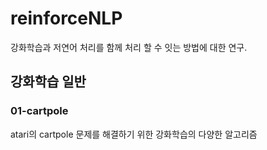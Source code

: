 # reinforceNLP

강화학습과 저연어 처리를 함께 처리 할 수 잇는 방법에 대한 연구.

## 강화학습 일반
### 01-cartpole
atari의 cartpole 문제를 해결하기 위한 강화학습의 다양한 알고리즘